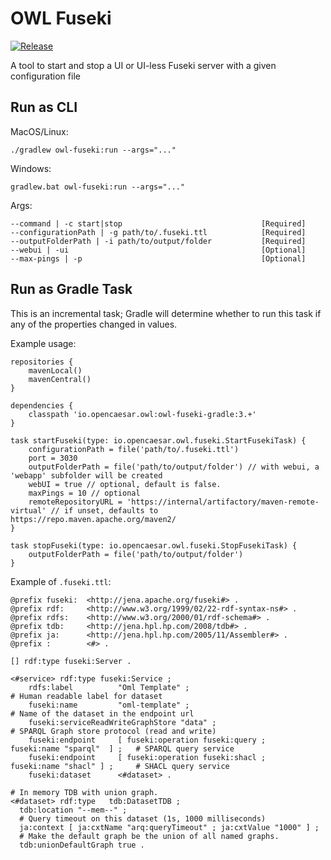 # OWL Fuseki

[![Release](https://img.shields.io/github/v/tag/opencaesar/owl-tools?label=release)](https://github.com/opencaesar/owl-tools/releases/latest)

A tool to start and stop a UI or UI-less Fuseki server with a given configuration file

## Run as CLI
MacOS/Linux:
```
./gradlew owl-fuseki:run --args="..."
```
Windows:
```
gradlew.bat owl-fuseki:run --args="..."
```
Args:
```
--command | -c start|stop								[Required]
--configurationPath | -g path/to/.fuseki.ttl			[Required]
--outputFolderPath | -i path/to/output/folder			[Required]
--webui | -ui                                           [Optional]
--max-pings | -p                                        [Optional]
```

## Run as Gradle Task

This is an incremental task; Gradle will determine whether to run this task
if any of the properties changed in values.

Example usage:

```
repositories {
    mavenLocal() 
    mavenCentral()
}

dependencies {
	classpath 'io.opencaesar.owl:owl-fuseki-gradle:3.+'
}

task startFuseki(type: io.opencaesar.owl.fuseki.StartFusekiTask) {
	configurationPath = file('path/to/.fuseki.ttl')
	port = 3030
	outputFolderPath = file('path/to/output/folder') // with webui, a 'webapp' subfolder will be created
	webUI = true // optional, default is false.
	maxPings = 10 // optional
	remoteRepositoryURL = 'https://internal/artifactory/maven-remote-virtual' // if unset, defaults to https://repo.maven.apache.org/maven2/
}

task stopFuseki(type: io.opencaesar.owl.fuseki.StopFusekiTask) {
	outputFolderPath = file('path/to/output/folder')
}
```

Example of `.fuseki.ttl`:

```turtle
@prefix fuseki:  <http://jena.apache.org/fuseki#> .
@prefix rdf:     <http://www.w3.org/1999/02/22-rdf-syntax-ns#> .
@prefix rdfs:    <http://www.w3.org/2000/01/rdf-schema#> .
@prefix tdb:     <http://jena.hpl.hp.com/2008/tdb#> .
@prefix ja:      <http://jena.hpl.hp.com/2005/11/Assembler#> .
@prefix :        <#> .

[] rdf:type fuseki:Server .

<#service> rdf:type fuseki:Service ;
    rdfs:label          "Oml Template" ;												# Human readable label for dataset
    fuseki:name         "oml-template" ;												# Name of the dataset in the endpoint url
    fuseki:serviceReadWriteGraphStore "data" ;											# SPARQL Graph store protocol (read and write)
    fuseki:endpoint 	[ fuseki:operation fuseki:query ;	fuseki:name "sparql"  ] ;	# SPARQL query service
    fuseki:endpoint 	[ fuseki:operation fuseki:shacl ;	fuseki:name "shacl" ] ;		# SHACL query service
    fuseki:dataset      <#dataset> .

# In memory TDB with union graph.
<#dataset> rdf:type   tdb:DatasetTDB ;
  tdb:location "--mem--" ;
  # Query timeout on this dataset (1s, 1000 milliseconds)
  ja:context [ ja:cxtName "arq:queryTimeout" ; ja:cxtValue "1000" ] ;
  # Make the default graph be the union of all named graphs.
  tdb:unionDefaultGraph true .
```